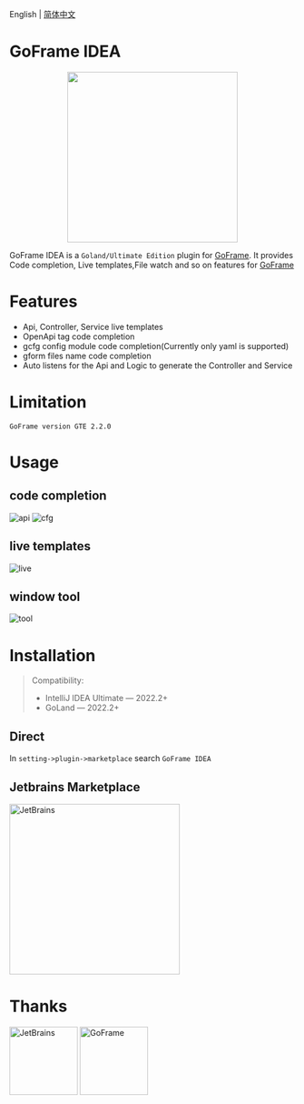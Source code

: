 English | [简体中文](./README-zh_CN.md)

# GoFrame IDEA

<div align=center>
<img src="https://github.com/oldme-git/GoFrame-Idea/assets/45782393/00f725c2-6a16-4aae-a77e-2209ace5de75" width="300"/>
</div>

<!-- Plugin description -->

GoFrame IDEA is a `Goland/Ultimate Edition` plugin for [GoFrame](https://github.com/gogf/gf). It provides Code completion, Live templates,File watch and so on features for [GoFrame](https://github.com/gogf/gf)

# Features
- Api, Controller, Service live templates
- OpenApi tag code completion
- gcfg config module code completion(Currently only yaml is supported)
- gform files name code completion
- Auto listens for the Api and Logic to generate the Controller and Service

# Limitation
`
GoFrame version GTE 2.2.0
`
<!-- Plugin description end -->


# Usage
## code completion
![api](https://github.com/oldme-git/GoFrame-Idea/assets/45782393/6be4d572-9b46-4012-bcfb-e2567529dd2a)
![cfg](https://github.com/oldme-git/GoFrame-Idea/assets/45782393/f8299dba-6fa8-4610-9090-f95d8fccc1f9)

## live templates
![live](https://github.com/oldme-git/GoFrame-Idea/assets/45782393/ac785bab-63dd-436a-9e1a-31a7ce34f2ff)

## window tool
![tool](https://github.com/oldme-git/GoFrame-Idea/assets/45782393/84b2511b-cc58-44b5-9e47-045262387569)


# Installation
> Compatibility:
> - IntelliJ IDEA Ultimate — 2022.2+
> - GoLand — 2022.2+

## Direct
In `setting->plugin->marketplace` search `GoFrame IDEA`

## Jetbrains Marketplace
<a href="#"><img src="https://github.com/oldme-git/GoFrame-Idea/assets/45782393/7523fe23-e482-4e7c-be11-c2020da8cee6" alt="JetBrains" width="300"/></a>

# Thanks
<a href="https://www.jetbrains.com/?from=GoFrame-IDEA"><img src="https://github.com/oldme-git/GoFrame-Idea/assets/45782393/d4ffc9ea-7179-4e9e-af76-d8de04a5449f" height="120" alt="JetBrains"/></a>
<a href="https://goframe.org/?from=GoFrame-IDEA"><img src="https://github.com/oldme-git/GoFrame-Idea/assets/45782393/d02011ec-18f9-4f8a-9e85-57be3b72339b" height="120" alt="GoFrame"/></a>
